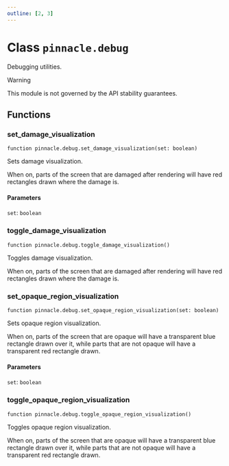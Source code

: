 ```yaml
---
outline: [2, 3]
---
```


# Class `pinnacle.debug`


Debugging utilities.

> [!WARNING]
> This module is not governed by the API stability guarantees.




## Functions

### <Badge type="function" text="function" /> set_damage_visualization

<div class="language-lua"><pre><code>function pinnacle.debug.set_damage_visualization(set: boolean)</code></pre></div>

Sets damage visualization.

When on, parts of the screen that are damaged after rendering will have
red rectangles drawn where the damage is.


#### Parameters

`set`: <code>boolean</code>






### <Badge type="function" text="function" /> toggle_damage_visualization

<div class="language-lua"><pre><code>function pinnacle.debug.toggle_damage_visualization()</code></pre></div>

Toggles damage visualization.

When on, parts of the screen that are damaged after rendering will have
red rectangles drawn where the damage is.






### <Badge type="function" text="function" /> set_opaque_region_visualization

<div class="language-lua"><pre><code>function pinnacle.debug.set_opaque_region_visualization(set: boolean)</code></pre></div>

Sets opaque region visualization.

When on, parts of the screen that are opaque will have a transparent blue rectangle
drawn over it, while parts that are not opaque will have a transparent red rectangle
drawn.


#### Parameters

`set`: <code>boolean</code>






### <Badge type="function" text="function" /> toggle_opaque_region_visualization

<div class="language-lua"><pre><code>function pinnacle.debug.toggle_opaque_region_visualization()</code></pre></div>

Toggles opaque region visualization.

When on, parts of the screen that are opaque will have a transparent blue rectangle
drawn over it, while parts that are not opaque will have a transparent red rectangle
drawn.





